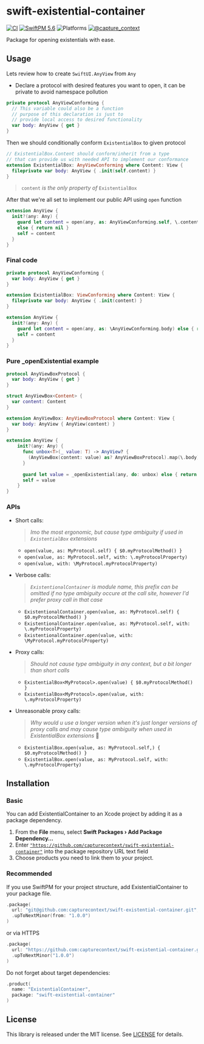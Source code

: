 # swift-existential-container

[![CI](https://github.com/CaptureContext/swift-existential-container/actions/workflows/ci.yml/badge.svg)](https://github.com/CaptureContext/swift-existential-container/actions/workflows/ci.yml) [![SwiftPM 5.6](https://img.shields.io/badge/swiftpm-6.0-ED523F.svg?style=flat)](https://swift.org/download/) ![Platforms](https://img.shields.io/badge/platforms-all-ED523F.svg?style=flat) [![@capture_context](https://img.shields.io/badge/contact-@capture__context-1DA1F2.svg?style=flat&logo=twitter)](https://twitter.com/capture_context) 

Package for opening existentials with ease.

## Usage

Lets review how to create `SwiftUI.AnyView` from `Any`

- Declare a protocol with desired features you want to open, it can be private to avoid namespace pollution

```swift
private protocol AnyViewConforming {
  // This variable could also be a function
  // purpose of this declaration is just to
  // provide local access to desired functionality
  var body: AnyView { get }
}
```

Then we should conditionally conform `ExistentialBox` to given protocol

```swift
// ExistentialBox.Content should conform/inherit from a type
// that can provide us with needed API to implement our conformance
extension ExistentialBox: AnyViewConforming where Content: View {
  fileprivate var body: AnyView { .init(self.content) }
}
```

> `content` _is the only property of_ `ExistentialBox`

After that we're all set to implement our public API using `open` function

```swift
extension AnyView {
  init?(any: Any) {
    guard let content = open(any, as: AnyViewConforming.self, \.content)
    else { return nil }
    self = content
  }
}
```

### Final code

```swift
private protocol AnyViewConforming {
  var body: AnyView { get }
}

extension ExistentialBox: ViewConforming where Content: View {
  fileprivate var body: AnyView { .init(content) }
}

extension AnyView {
  init?(any: Any) {
    guard let content = open(any, as: \AnyViewConforming.body) else { return nil }
    self = content
  }
}
```

### Pure _openExistential example

```swift
protocol AnyViewBoxProtocol {
  var body: AnyView { get }
}

struct AnyViewBox<Content> {
  var content: Content
}

extension AnyViewBox: AnyViewBoxProtocol where Content: View {
  var body: AnyView { AnyView(content) }
}

extension AnyView {
    init?(any: Any) {
      func unbox<T>(_ value: T) -> AnyView? { 
        (AnyViewBox(content: value) as? AnyViewBoxProtocol).map(\.body)
      }
      
      guard let value = _openExistential(any, do: unbox) else { return nil}
      self = value
    }
}
```


### APIs

- Short calls:
  
  > _Imo the most ergonomic, but cause type ambiguity if used in `ExistentialBox` extensions_
  
  - `open(value, as: MyProtocol.self) { $0.myProtocolMethod() }`
  - `open(value, as: MyProtocol.self, with: \.myProtocolProperty)`
  - `open(value, with: \MyProtocol.myProtocolProperty)`
- Verbose calls:
  > _`ExistentionalContainer` is module name, this prefix can be omitted if no type ambiguity occure at the call site, however I'd prefer proxy call in that case_
  - `ExistentionalContainer.open(value, as: MyProtocol.self) { $0.myProtocolMethod() }`
  - `ExistentionalContainer.open(value, as: MyProtocol.self, with: \.myProtocolProperty)`
  - `ExistentionalContainer.open(value, with: \MyProtocol.myProtocolProperty)`
- Proxy calls:

  > _Should not cause type ambiguity in any context, but a bit longer than short calls_

  - `ExistentialBox<MyProtocol>.open(value) { $0.myProtocolMethod() }`
  - `ExistentialBox<MyProtocol>.open(value, with: \.myProtocolProperty)`
- Unreasonable proxy calls:
  > _Why would u use a longer version when it's just longer versions of proxy calls and may cause type ambiguity when used in ExistentialBox extensions_ 🤪
  - `ExistentialBox.open(value, as: MyProtocol.self,) { $0.myProtocolMethod() }`
  - `ExistentialBox.open(value, as: MyProtocol.self, with: \.myProtocolProperty)`

## Installation

### Basic

You can add ExistentialContainer to an Xcode project by adding it as a package dependency.

1. From the **File** menu, select **Swift Packages › Add Package Dependency…**
2. Enter [`"https://github.com/capturecontext/swift-existential-container"`](https://github.com/capturecontext/swift-existential-container) into the package repository URL text field
3. Choose products you need to link them to your project.

### Recommended

If you use SwiftPM for your project structure, add ExistentialContainer to your package file. 

```swift
.package(
  url: "git@github.com:capturecontext/swift-existential-container.git", 
  .upToNextMinor(from: "1.0.0")
)
```

or via HTTPS

```swift
.package(
  url: "https://github.com:capturecontext/swift-existential-container.git", 
  .upToNextMinor("1.0.0")
)
```

Do not forget about target dependencies:

```swift
.product(
  name: "ExistentialContainer", 
  package: "swift-existential-container"
)
```

## License

This library is released under the MIT license. See [LICENSE](./LICENSE) for details.
